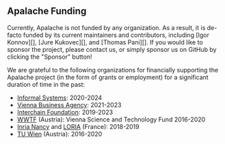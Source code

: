 ## Apalache Funding

Currently, Apalache is not funded by any organization. As a result,
it is de-facto funded by its current maintainers and contributors,
including [Igor Konnov][], [Jure Kukovec][], and [Thomas Pani][].
If you would like to sponsor the project, please contact us, or
simply sponsor us on GitHub by clicking the "Sponsor" button!

We are grateful to the following organizations for financially supporting
the Apalache project (in the form of grants or employment) for a significant
duration of time in the past:

- [Informal Systems][]: 2020-2024
- [Vienna Business Agency][]: 2021-2023
- [Interchain Foundation][]: 2019-2023
- [WWTF][] (Austria): Vienna Science and Technology Fund 2016-2020
- [Inria Nancy][] and [LORIA][] (France): 2018-2019
- [TU Wien][] (Austria): 2016-2020

[WWTF]: https://wwtf.at/index.php?lang=EN
[TU Wien]: https://www.tuwien.at/
[Inria Nancy]: https://www.inria.fr/en/inria-centre-universite-lorraine
[LORIA]: https://loria.fr
[Interchain Foundation]: https://interchain.io/
[Informal Systems]: https://informal.systems/
[Vienna Business Agency]: https://viennabusinessagency.at/
